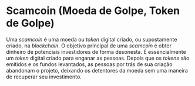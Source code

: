 # Scamcoin (Moeda de Golpe, Token de Golpe)

Uma _scamcoin_ é uma moeda ou _token_ digital criado, ou supostamente criado, na _blockchain_. O objetivo principal de uma _scamcoin_ é obter dinheiro de potenciais investidores de forma desonesta. É essencialmente um _token_ digital criado para enganar as pessoas. Depois que os _tokens_ são emitidos e os fundos levantados, as pessoas por trás de sua criação abandonam o projeto, deixando os detentores da moeda sem uma maneira de recuperar seu investimento.
